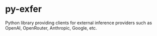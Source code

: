 # py-exfer
Python library providing clients for external inference providers such as OpenAI, OpenRouter, Anthropic, Google, etc.
